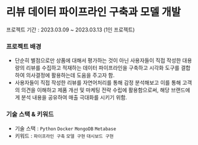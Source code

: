 # 리뷰 데이터 파이프라인 구축과 모델 개발
프로젝트 기간 : 2023.03.09 ~ 2023.03.13 (1인 프로젝트)

### 프로젝트 배경
- 단순히 별점으로만 상품에 대해서 평가하는 것이 아닌 사용자들이 직접 작성한 대용량의 리뷰를 수집하고 적재하는 데이터 파이프라인을 구축하고 시각화 도구를 결합하여 의사결정에 활용하는데 도움을 주고자 함.
- 사용자들이 직접 작성한 리뷰를 자연어처리를 통해 감정 분석해보고 이를 통해 고객의 의견을 이해하고 제품 개선 및 마케팅 전략 수립에 활용함으로써, 해당 브랜드에게 분석 내용을 공유하여 매출 극대화를 시키기 위함.

### 기술 스택 & 키워드
- 기술 스택 : ```Python``` ```Docker``` ```MongoDB``` ```Metabase```
- 키워드 : ```파이프라인 구축``` ```모델 구현``` ```대시보드 구현```
